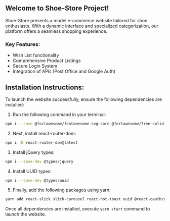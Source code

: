 ## Welcome to Shoe-Store Project!

Shoe-Store presents a model e-commerce website tailored for shoe enthusiasts. With a dynamic interface and specialized categorization, our platform offers a seamless shopping experience.

### Key Features:

- Wish List functionality
- Comprehensive Product Listings
- Secure Login System
- Integration of APIs (Post Office and Google Auth)

## Installation Instructions:

To launch the website successfully, ensure the following dependencies are installed:

1. Run the following command in your terminal:
```bash
npm i --save @fortawesome/fontawesome-svg-core @fortawesome/free-solid-svg-icons @fortawesome/free-regular-svg-icons @fortawesome/free-brands-svg-icons save @fortawesome/react-fontawesome@latest react-router bootstrap@5.3.3
```
2. Next, install react-router-dom:
```bash
npm i -D react-router-dom@latest
```
3. Install jQuery types:
```bash
npm i --save-dev @types/jquery
```
4. Install UUID types:
```bash
npm i --save-dev @types/uuid
```
5. Finally, add the following packages using yarn:
```bash
yarn add react-slick slick-carousel react-hot-toast uuid @react-oauth/google@latest react-hook-form
```

Once all dependencies are installed, execute ```yarn start``` command to launch the website.